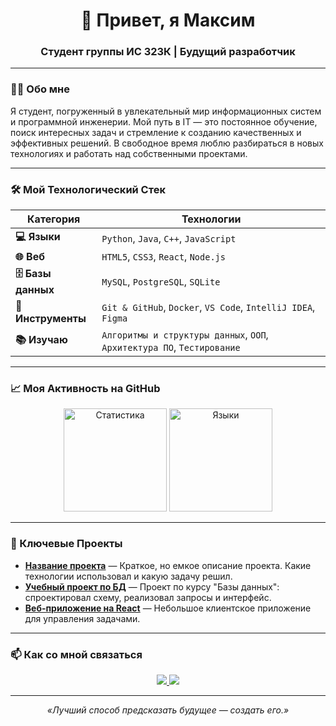 <h1 align="center">👋 Привет, я Максим</h1>
<h3 align="center">Студент группы ИС 323К | Будущий разработчик</h3>

---

### 🧑‍💻 Обо мне

Я студент, погруженный в увлекательный мир информационных систем и программной инженерии. Мой путь в IT — это постоянное обучение, поиск интересных задач и стремление к созданию качественных и эффективных решений. В свободное время люблю разбираться в новых технологиях и работать над собственными проектами.

---

### 🛠️ Мой Технологический Стек

| Категория       | Технологии                                                                                                                               |
|-----------------|------------------------------------------------------------------------------------------------------------------------------------------|
| **💻 Языки**    | `Python`, `Java`, `C++`, `JavaScript`                                                                                                   |
| **🌐 Веб**      | `HTML5`, `CSS3`, `React`, `Node.js`                                                                                                     |
| **🗄️ Базы данных** | `MySQL`, `PostgreSQL`, `SQLite`                                                                                                         |
| **🔧 Инструменты** | `Git & GitHub`, `Docker`, `VS Code`, `IntelliJ IDEA`, `Figma`                                                                           |
| **📚 Изучаю**   | `Алгоритмы и структуры данных`, `ООП`, `Архитектура ПО`, `Тестирование`                                                                 |

---

### 📈 Моя Активность на GitHub

<p align="center">
  <img src="https://github-readme-stats.vercel.app/api?username=ВАШ_USERNAME&show_icons=true&theme=default&hide_border=true" alt="Статистика" height="165"/>
  <img src="https://github-readme-stats.vercel.app/api/top-langs/?username=ВАШ_USERNAME&layout=compact&theme=default&hide_border=true" alt="Языки" height="165"/>
</p>

---

### 📂 Ключевые Проекты

- **[Название проекта](ссылка)** — Краткое, но емкое описание проекта. Какие технологии использовал и какую задачу решил.
- **[Учебный проект по БД](ссылка)** — Проект по курсу "Базы данных": спроектировал схему, реализовал запросы и интерфейс.
- **[Веб-приложение на React](ссылка)** — Небольшое клиентское приложение для управления задачами.

---

### 📫 Как со мной связаться

<p align="center">
  <a href="https://t.me/your_telegram">
    <img src="https://img.shields.io/badge/Telegram-2CA5E0?style=for-the-badge&logo=telegram&logoColor=white" />
  </a>
  <a href="https://vk.com/your_profile">
    <img.shields.io/badge/VK-0077FF?style=for-the-badge&logo=VK&logoColor=white" />
  </a>
  <a href="mailto:your.email@example.com">
    <img src="https://img.shields.io/badge/Email-D14836?style=for-the-badge&logo=gmail&logoColor=white" />
  </a>
</p>

---

<p align="center">
  <i>«Лучший способ предсказать будущее — создать его.»</i>
</p>
